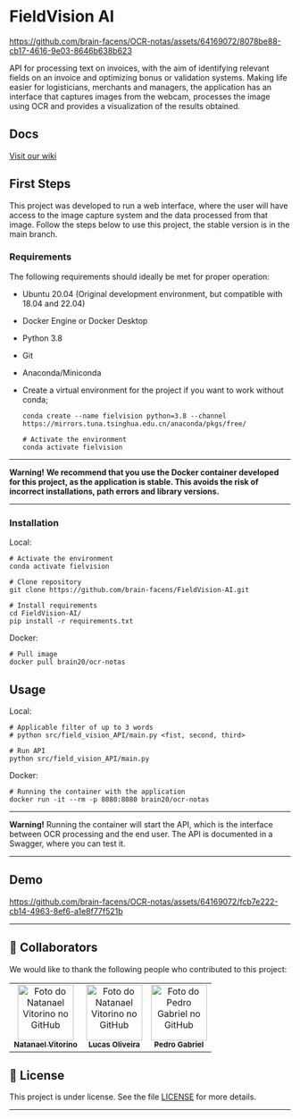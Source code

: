 # FieldVision AI

https://github.com/brain-facens/OCR-notas/assets/64169072/8078be88-cb17-4616-9e03-8646b638b623

API for processing text on invoices, with the aim of identifying relevant fields on an invoice and optimizing bonus or validation systems. Making life easier for logisticians, merchants and managers, the application has an interface that captures images from the webcam, processes the image using OCR and provides a visualization of the results obtained.

## Docs
[Visit our wiki](https://github.com/brain-facens/FieldVision-AI/wiki)

## First Steps

This project was developed to run a web interface, where the user will have access to the image capture system and the data processed from that image. Follow the steps below to use this project, the stable version is in the main branch.

### Requirements

The following requirements should ideally be met for proper operation:

- Ubuntu 20.04 (Original development environment, but compatible with 18.04 and 22.04)
- Docker Engine or Docker Desktop
- Python 3.8
- Git
- Anaconda/Miniconda
- Create a virtual environment for the project if you want to work without conda;
 
  ```
  conda create --name fielvision python=3.8 --channel https://mirrors.tuna.tsinghua.edu.cn/anaconda/pkgs/free/

  # Activate the environment
  conda activate fielvision
  ```

---
**Warning!**
**We recommend that you use the Docker container developed for this project, as the application is stable. This avoids the risk of incorrect installations, path errors and library versions.**

---

### Installation 

Local:

```
# Activate the environment
conda activate fielvision

# Clone repository
git clone https://github.com/brain-facens/FieldVision-AI.git

# Install requirements
cd FieldVision-AI/
pip install -r requirements.txt
```

Docker:
```
# Pull image
docker pull brain20/ocr-notas
```


## Usage

Local:

```
# Applicable filter of up to 3 words 
# python src/field_vision_API/main.py <fist, second, third>

# Run API
python src/field_vision_API/main.py
```

Docker:
```
# Running the container with the application
docker run -it --rm -p 8080:8080 brain20/ocr-notas
```
---
**Warning!**
Running the container will start the API, which is the interface between OCR processing and the end user. The API is documented in a Swagger, where you can test it.

---

## Demo


https://github.com/brain-facens/OCR-notas/assets/64169072/fcb7e222-cb14-4963-8ef6-a1e8f77f521b



---

## 🤝 Collaborators

We would like to thank the following people who contributed to this project:

<table>
  <tr>
    <td align="center">
      <a href="#">
        <img src="https://avatars.githubusercontent.com/u/64169072?v=4" width="100px;" alt="Foto do Natanael Vitorino no GitHub"/><br>
        <sub>
          <b>Natanael Vitorino</b>
        </sub>
      </a>
    </td>
    <td align="center">
      <a href="#">
        <img src="https://avatars.githubusercontent.com/u/102334565?v=4" width="100px;" alt="Foto do Natanael Vitorino no GitHub"/><br>
        <sub>
          <b>Lucas Oliveira</b>
        </sub>
      </a>
    </td>
    <td align="center">
      <a href="#">
        <img src="https://avatars.githubusercontent.com/u/98903288?v=4" width="100px;" alt="Foto do Pedro Gabriel no GitHub"/><br>
        <sub>
          <b>Pedro Gabriel</b>
        </sub>
      </a>
    </td>
  </tr>
</table>

## 📝 License

This project is under license. See the file [LICENSE](LICENSE) for more details.

---
